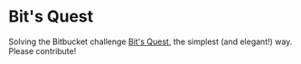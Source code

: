 Bit's Quest
=========

Solving the Bitbucket challenge [Bit's Quest](https://bitbucket.org/migration/robot.html), the simplest (and elegant!) way. Please contribute!
